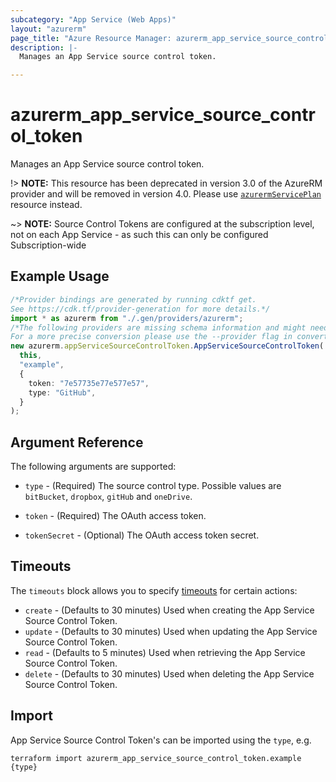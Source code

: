 ```yaml
---
subcategory: "App Service (Web Apps)"
layout: "azurerm"
page_title: "Azure Resource Manager: azurerm_app_service_source_control_token"
description: |-
  Manages an App Service source control token.

---
```


# azurerm\_app\_service\_source\_control\_token

Manages an App Service source control token.

!> **NOTE:** This resource has been deprecated in version 3.0 of the AzureRM provider and will be removed in version 4.0. Please use [`azurermServicePlan`](https://registry.terraform.io/providers/hashicorp/azurerm/latest/docs/resources/service_plan) resource instead.

\~> **NOTE:** Source Control Tokens are configured at the subscription level, not on each App Service - as such this can only be configured Subscription-wide

## Example Usage

```typescript
/*Provider bindings are generated by running cdktf get.
See https://cdk.tf/provider-generation for more details.*/
import * as azurerm from "./.gen/providers/azurerm";
/*The following providers are missing schema information and might need manual adjustments to synthesize correctly: azurerm.
For a more precise conversion please use the --provider flag in convert.*/
new azurerm.appServiceSourceControlToken.AppServiceSourceControlToken(
  this,
  "example",
  {
    token: "7e57735e77e577e57",
    type: "GitHub",
  }
);

```

## Argument Reference

The following arguments are supported:

*   `type` - (Required) The source control type. Possible values are `bitBucket`, `dropbox`, `gitHub` and `oneDrive`.

*   `token` - (Required) The OAuth access token.

*   `tokenSecret` - (Optional) The OAuth access token secret.

## Timeouts

The `timeouts` block allows you to specify [timeouts](https://www.terraform.io/language/resources/syntax#operation-timeouts) for certain actions:

* `create` - (Defaults to 30 minutes) Used when creating the App Service Source Control Token.
* `update` - (Defaults to 30 minutes) Used when updating the App Service Source Control Token.
* `read` - (Defaults to 5 minutes) Used when retrieving the App Service Source Control Token.
* `delete` - (Defaults to 30 minutes) Used when deleting the App Service Source Control Token.

## Import

App Service Source Control Token's can be imported using the `type`, e.g.

```shell
terraform import azurerm_app_service_source_control_token.example {type}
```
